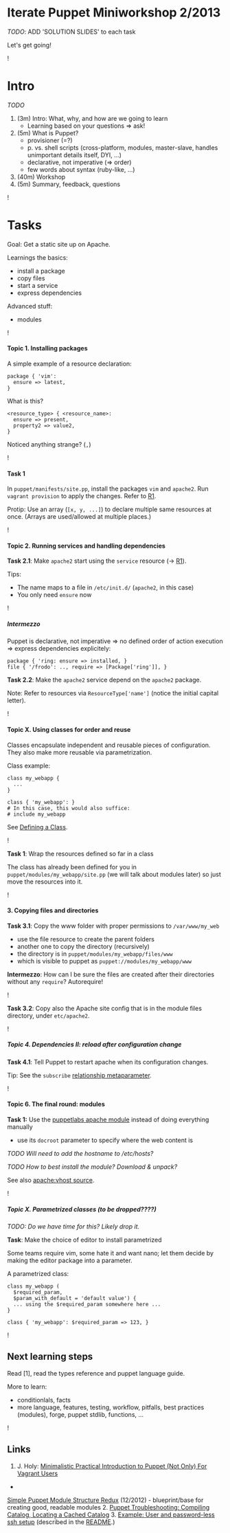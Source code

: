 Iterate Puppet Miniworkshop 2/2013
==================================

*TODO*: ADD 'SOLUTION SLIDES' to each task

Let's get going!

!

Intro
=====

*TODO*

1. (3m) Intro: What, why, and how are we going to learn
   * Learning based on your questions => ask!
2. (5m) What is Puppet?
    * provisioner (=?)
    * p. vs. shell scripts (cross-platform, modules, master-slave,
      handles unimportant details itself, DYI, ...)
    * declarative, not imperative (=> order)
    * few words about syntax (ruby-like, ...)
3. (40m) Workshop
4. (5m) Summary, feedback, questions
<!--
Puppet:
- Describe what "resources" to create/remove etc. (files, packages,
  users, ..)
- Done in a manifest - a .pp text file with Ruby-based puppet code
-->

!

Tasks
=====

Goal: Get a static site up on Apache.

Learnings the basics:

* install a package
* copy files
* start a service
* express dependencies

Advanced stuff:

* modules

!

#### Topic 1. Installing packages

A simple example of a resource declaration:

    package { 'vim':
      ensure => latest,
    }

What is this?

    <resource_type> { <resource_name>:
      ensure => present,
      property2 => value2,
    }

<!-- COMMENTS:
This is a basic building block of Puppet code. Notes:
- ensure on most resources, different values: file, directory,
  symlink, installed, ...
- the name is usually meaningful: the file path to create or package
  to install
-->
Noticed anything strange? (`,`)

!

#### Task 1

In `puppet/manifests/site.pp`, install the packages `vim` and
`apache2`. Run `vagrant provision` to apply the changes. Refer to [R1].

[R1]: http://docs.puppetlabs.com/references/2.7.latest/type.html "Puppet Type Reference"

Protip: Use an array (`[x, y, ...]`) to declare multiple same resources at once.
(Arrays are used/allowed at multiple places.)
<!--
LEARNING: First experience with Puppet code, how to apply it, the
resource type reference.
-->

!

#### Topic 2. Running services and handling dependencies

**Task 2.1**: Make `apache2` start using the `service` resource (->
[R1]).

Tips:

* The name maps to a file in `/etc/init.d/` (`apache2`, in this case)
* You only need `ensure` now

!

##### Intermezzo

Puppet is declarative, not imperative => no defined order
of action execution => express dependencies explicitely:

    package { 'ring: ensure => installed, }
    file { '/frodo': .., require => [Package['ring']], }

**Task 2.2**: Make the `apache2` service depend on the `apache2` package.

Note: Refer to resources via `ResourceType['name']` (notice
the initial capital letter).

!

#### Topic X. Using classes for order and reuse

Classes encapsulate independent and reusable pieces of configuration.
They also make more reusable via parametrization.

Class example:

    class my_webapp {
      ...
    }
    
    class { 'my_webapp': }
    # In this case, this would also suffice:
    # include my_webapp

See
[Defining a Class](http://docs.puppetlabs.com/puppet/2.7/reference/lang_classes.html#defining-a-class).

!

**Task 1**: Wrap the resources defined so far in a class

The class has already been defined for you in
`puppet/modules/my_webapp/site.pp` (we will talk about modules later)
so just move the resources into it.

!

#### 3. Copying files and directories

**Task 3.1**: Copy the www folder with proper permissions to
`/var/www/my_web`

* use the file resource to create the parent folders
* another one to copy the directory (recursively)
* the directory is in `puppet/modules/my_webapp/files/www`
* which is visible to puppet as `puppet://modules/my_webapp/www`

**Intermezzo**: How can I be sure the files are created after their
directories without any `require`? Autorequire!

!

**Task 3.2**: Copy also the Apache site config that is in the module files
directory, under `etc/apache2`.

!

##### Topic 4. Dependencies II: reload after configuration change

**Task 4.1**: Tell Puppet to restart apache when its configuration changes.

Tip: See the `subscribe` [relationship metaparameter](http://docs.puppetlabs.com/puppet/2.7/reference/lang_relationships.html#relationship-metaparameters).

!

#### Topic 6. The final round: modules

**Task 1:** Use the [puppetlabs apache module] instead of doing everything
manually

- use its `docroot` parameter to specify where the web content is

*TODO Will need to add the hostname to /etc/hosts?*

*TODO How to best install the module? Download & unpack?*

[puppetlabs apache module]: https://forge.puppetlabs.com/puppetlabs/apache

See also [apache:vhost source](https://github.com/puppetlabs/puppetlabs-apache/blob/master/manifests/vhost.pp).

!

##### Topic X. Parametrized classes (to be dropped????)

*TODO: Do we have time for this? Likely drop it.*

**Task**: Make the choice of editor to install parametrized

Some teams require vim, some hate it and want nano; let them decide by
making the editor package into a parameter.

A parametrized class:

    class my_webapp (
      $required_param,
      $param_with_default = 'default value') {
      ... using the $required_param somewhere here ...
    }
    
    class { 'my_webapp': $required_param => 123, }

!

Next learning steps
-------------------

Read [1], read the types reference and puppet language guide.

More to learn:

- conditionlals, facts
- more language, features, testing, workflow, pitfalls, best practices
  (modules), forge, puppet stdlib, functions, ...

!

Links
-----

1. J. Holy: [Minimalistic Practical Introduction to Puppet (Not Only) For Vagrant Users](http://theholyjava.wordpress.com/2012/08/13/minimalistic-practical-introduction-to-puppet-for-vagrant-users/)
*
[Simple Puppet Module Structure Redux](http://www.devco.net/archives/2012/12/13/simple-puppet-module-structure-redux.php) (12/2012) - blueprint/base for creating good, readable modules
2. [Puppet Troubleshooting: Compiling Catalog, Locating a Cached Catalog](http://theholyjava.wordpress.com/2012/10/17/puppet-where-to-find-the-cached-catalog-on-client/)
3.
[Example: User and password-less ssh setup](https://github.com/iterate/codecamp2012/blob/puppet/manifests/my-user.pp)
(described in the [README](https://github.com/iterate/codecamp2012/blob/puppet/README.md).)
